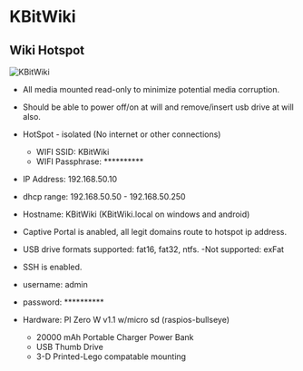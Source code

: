 # KBitWiki
Wiki Hotspot
--------------

![KBitWiki](https://github.com/user-attachments/assets/eead6b7a-cba3-444f-ba35-43950e2fc92b)

- All media mounted read-only to minimize potential media corruption.
- Should be able to power off/on at will and remove/insert usb drive at will also.

- HotSpot - isolated (No internet or other connections)
  - WIFI SSID: KBitWiki
  - WIFI Passphrase: **********
- IP Address: 192.168.50.10
- dhcp range: 192.168.50.50 - 192.168.50.250
- Hostname: KBitWiki (KBitWiki.local on windows and android)

- Captive Portal is anabled, all legit domains route to hotspot ip address.
- USB drive formats supported: fat16, fat32, ntfs.
    -Not supported: exFat
- SSH is enabled.
- username: admin
- password: **********

- Hardware: PI Zero W v1.1 w/micro sd (raspios-bullseye)
  - 20000 mAh Portable Charger Power Bank
  - USB Thumb Drive
  - 3-D Printed-Lego compatable mounting
